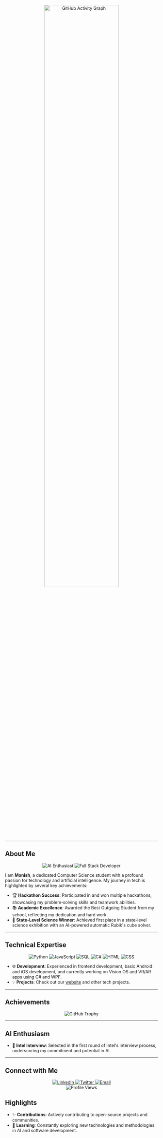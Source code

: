 <div align="center">
  <a href="https://github.com/ashutosh00710/github-readme-activity-graph">
    <img src="https://github-readme-activity-graph.vercel.app/graph?username=monish-instinct&bg_color=060505&color=36BCF7&line=4a9667&point=403d3d&area=true&hide_border=true" alt="GitHub Activity Graph" width="70%">
  </a>
</div>

---

## About Me

<div align="center">
  <img src="https://img.shields.io/badge/AI%20Enthusiast%20-%2300D1B2.svg?&style=for-the-badge&logo=artstation&logoColor=white" alt="AI Enthusiast">
  <img src="https://img.shields.io/badge/Full%20Stack%20Developer%20-%2300D1B2.svg?&style=for-the-badge&logo=visual-studio-code&logoColor=white" alt="Full Stack Developer">
</div>

I am **Monish**, a dedicated Computer Science student with a profound passion for technology and artificial intelligence. My journey in tech is highlighted by several key achievements:

- 🏆 **Hackathon Success**: Participated in and won multiple hackathons, showcasing my problem-solving skills and teamwork abilities.
- 📚 **Academic Excellence**: Awarded the Best Outgoing Student from my school, reflecting my dedication and hard work.
- 🥇 **State-Level Science Winner**: Achieved first place in a state-level science exhibition with an AI-powered automatic Rubik's cube solver.

---

## Technical Expertise

<div align="center">
  <img src="https://img.shields.io/badge/Python-%233776AB.svg?&style=for-the-badge&logo=python&logoColor=white" alt="Python">
  <img src="https://img.shields.io/badge/JavaScript-%23F7DF1E.svg?&style=for-the-badge&logo=javascript&logoColor=black" alt="JavaScript">
  <img src="https://img.shields.io/badge/SQL-%2300D1B2.svg?&style=for-the-badge&logo=postgresql&logoColor=white" alt="SQL">
  <img src="https://img.shields.io/badge/C%23-%23239120.svg?&style=for-the-badge&logo=c-sharp&logoColor=white" alt="C#">
  <img src="https://img.shields.io/badge/HTML-%23E34F26.svg?&style=for-the-badge&logo=html5&logoColor=white" alt="HTML">
  <img src="https://img.shields.io/badge/CSS-%231572B6.svg?&style=for-the-badge&logo=css3&logoColor=white" alt="CSS">
</div>

- 🌐 **Development**: Experienced in frontend development, basic Android and iOS development, and currently working on Vision OS and VR/AR apps using C# and WPF.
- 💡 **Projects**: Check out our [website](http://skynetbee.com) and other tech projects.

---

## Achievements

<div align="center">
  <img src="https://github-profile-trophy.vercel.app/?username=monish-instinct&theme=onestar&no-frame=true&column=7&margin-w=15&margin-h=15" alt="GitHub Trophy">
</div>

---

## AI Enthusiasm

- 🤖 **Intel Interview**: Selected in the first round of Intel's interview process, underscoring my commitment and potential in AI.

---

## Connect with Me

<div align="center">
  <a href="https://www.linkedin.com/in/monish-instinct/" target="_blank">
    <img src="https://img.shields.io/badge/LinkedIn-0077B5?style=for-the-badge&logo=linkedin&logoColor=white" alt="LinkedIn">
  </a>
  <a href="https://twitter.com/monish_instinct" target="_blank">
    <img src="https://img.shields.io/badge/Twitter-1DA1F2?style=for-the-badge&logo=twitter&logoColor=white" alt="Twitter">
  </a>
  <a href="mailto:pjmonish2005@gmail.com" target="_blank">
    <img src="https://img.shields.io/badge/Email-D14836?style=for-the-badge&logo=gmail&logoColor=white" alt="Email">
  </a>
</div>

<div align="center">
  <img src="https://komarev.com/ghpvc/?username=monish-instinct&style=for-the-badge&color=brightgreen" alt="Profile Views">
</div>


## Highlights

- ✨ **Contributions**: Actively contributing to open-source projects and communities.
- 🧠 **Learning**: Constantly exploring new technologies and methodologies in AI and software development.
